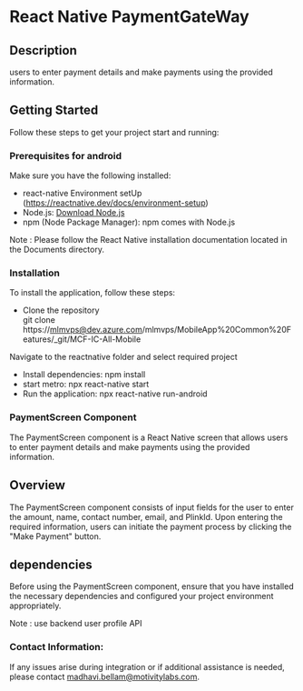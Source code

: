 # React Native PaymentGateWay

## Description 
users to enter payment details and make payments using the provided information.
 
## Getting Started
 
Follow these steps to get your project start and running:
### Prerequisites for android

Make sure you have the following installed:
- react-native Environment setUp (https://reactnative.dev/docs/environment-setup)
- Node.js: [Download Node.js](https://nodejs.org/)
- npm (Node Package Manager): npm comes with Node.js

Note : Please follow the React Native installation documentation located in the Documents directory.

### Installation
To install the application, follow these steps:
 
- Clone the repository  
  git clone https://mlmvps@dev.azure.com/mlmvps/MobileApp%20Common%20Features/_git/MCF-IC-All-Mobile

Navigate to the reactnative folder and select required project
- Install dependencies: npm install
- start metro: npx react-native start
- Run the application: npx react-native run-android

### PaymentScreen Component

The PaymentScreen component is a React Native screen that allows users to enter payment details and make payments using the provided information.

## Overview

The PaymentScreen component consists of input fields for the user to enter the amount, name, contact number, email, and PlinkId. Upon entering the required information, users can initiate the payment process by clicking the "Make Payment" button.

## dependencies
Before using the PaymentScreen component, ensure that you have installed the necessary dependencies and configured your project environment appropriately.
 
 Note : use backend user profile API


### Contact Information:
If any issues arise during integration or if additional assistance is needed, please contact 
madhavi.bellam@motivitylabs.com.
